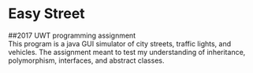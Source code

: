 # Easy Street
##2017 UWT programming assignment  
This program is a java GUI simulator of city streets, traffic lights, and vehicles. The assignment meant to test my understanding of inheritance, polymorphism, interfaces, and abstract classes. 

